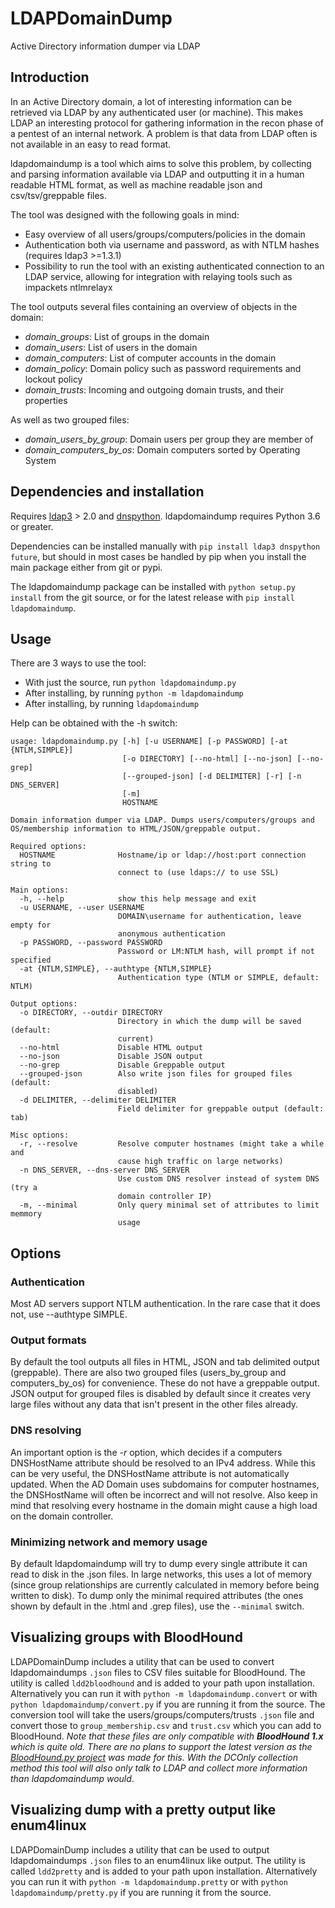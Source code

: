 # LDAPDomainDump
Active Directory information dumper via LDAP

## Introduction
In an Active Directory domain, a lot of interesting information can be retrieved via LDAP by any authenticated user (or machine).
This makes LDAP an interesting protocol for gathering information in the recon phase of a pentest of an internal network.
A problem is that data from LDAP often is not available in an easy to read format.

ldapdomaindump is a tool which aims to solve this problem, by collecting and parsing information available via LDAP and outputting it in a human readable HTML format, as well as machine readable json and csv/tsv/greppable files.

The tool was designed with the following goals in mind:
- Easy overview of all users/groups/computers/policies in the domain
- Authentication both via username and password, as with NTLM hashes (requires ldap3 >=1.3.1)
- Possibility to run the tool with an existing authenticated connection to an LDAP service, allowing for integration with relaying tools such as impackets ntlmrelayx

The tool outputs several files containing an overview of objects in the domain:
- *domain_groups*: List of groups in the domain
- *domain_users*: List of users in the domain
- *domain_computers*: List of computer accounts in the domain
- *domain_policy*: Domain policy such as password requirements and lockout policy
- *domain_trusts*: Incoming and outgoing domain trusts, and their properties

As well as two grouped files:
- *domain_users_by_group*: Domain users per group they are member of
- *domain_computers_by_os*: Domain computers sorted by Operating System

## Dependencies and installation
Requires [ldap3](https://github.com/cannatag/ldap3) > 2.0 and [dnspython](https://github.com/rthalley/dnspython). ldapdomaindump requires Python 3.6 or greater.

Dependencies can be installed manually with `pip install ldap3 dnspython future`, but should in most cases be handled by pip when you install the main package either from git or pypi.

The ldapdomaindump package can be installed with `python setup.py install` from the git source, or for the latest release with `pip install ldapdomaindump`.

## Usage
There are 3 ways to use the tool:
- With just the source, run `python ldapdomaindump.py`
- After installing, by running `python -m ldapdomaindump`
- After installing, by running `ldapdomaindump`

Help can be obtained with the -h switch:
```
usage: ldapdomaindump.py [-h] [-u USERNAME] [-p PASSWORD] [-at {NTLM,SIMPLE}]
                         [-o DIRECTORY] [--no-html] [--no-json] [--no-grep]
                         [--grouped-json] [-d DELIMITER] [-r] [-n DNS_SERVER]
                         [-m]
                         HOSTNAME

Domain information dumper via LDAP. Dumps users/computers/groups and
OS/membership information to HTML/JSON/greppable output.

Required options:
  HOSTNAME              Hostname/ip or ldap://host:port connection string to
                        connect to (use ldaps:// to use SSL)

Main options:
  -h, --help            show this help message and exit
  -u USERNAME, --user USERNAME
                        DOMAIN\username for authentication, leave empty for
                        anonymous authentication
  -p PASSWORD, --password PASSWORD
                        Password or LM:NTLM hash, will prompt if not specified
  -at {NTLM,SIMPLE}, --authtype {NTLM,SIMPLE}
                        Authentication type (NTLM or SIMPLE, default: NTLM)

Output options:
  -o DIRECTORY, --outdir DIRECTORY
                        Directory in which the dump will be saved (default:
                        current)
  --no-html             Disable HTML output
  --no-json             Disable JSON output
  --no-grep             Disable Greppable output
  --grouped-json        Also write json files for grouped files (default:
                        disabled)
  -d DELIMITER, --delimiter DELIMITER
                        Field delimiter for greppable output (default: tab)

Misc options:
  -r, --resolve         Resolve computer hostnames (might take a while and
                        cause high traffic on large networks)
  -n DNS_SERVER, --dns-server DNS_SERVER
                        Use custom DNS resolver instead of system DNS (try a
                        domain controller IP)
  -m, --minimal         Only query minimal set of attributes to limit memmory
                        usage
```

## Options
### Authentication
Most AD servers support NTLM authentication. In the rare case that it does not, use --authtype SIMPLE.

### Output formats
By default the tool outputs all files in HTML, JSON and tab delimited output (greppable). There are also two grouped files (users_by_group and computers_by_os) for convenience. These do not have a greppable output. JSON output for grouped files is disabled by default since it creates very large files without any data that isn't present in the other files already.

### DNS resolving
An important option is the *-r* option, which decides if a computers DNSHostName attribute should be resolved to an IPv4 address. 
While this can be very useful, the DNSHostName attribute is not automatically updated. When the AD Domain uses subdomains for computer hostnames, the DNSHostName will often be incorrect and will not resolve. Also keep in mind that resolving every hostname in the domain might cause a high load on the domain controller.

### Minimizing network and memory usage
By default ldapdomaindump will try to dump every single attribute it can read to disk in the .json files. In large networks, this uses a lot of memory (since group relationships are currently calculated in memory before being written to disk). To dump only the minimal required attributes (the ones shown by default in the .html and .grep files), use the `--minimal` switch.

## Visualizing groups with BloodHound
LDAPDomainDump includes a utility that can be used to convert ldapdomaindumps `.json` files to CSV files suitable for BloodHound. The utility is called `ldd2bloodhound` and is added to your path upon installation. Alternatively you can run it with `python -m ldapdomaindump.convert` or with `python ldapdomaindump/convert.py` if you are running it from the source.
The conversion tool will take the users/groups/computers/trusts `.json` file and convert those to `group_membership.csv` and `trust.csv` which you can add to BloodHound. *Note that these files are only compatible with **BloodHound 1.x** which is quite old. There are no plans to support the latest version as the [BloodHound.py project](https://github.com/fox-it/BloodHound.py) was made for this. With the DCOnly collection method this tool will also only talk to LDAP and collect more information than ldapdomaindump would*.

## Visualizing dump with a pretty output like enum4linux
LDAPDomainDump includes a utility that can be used to output ldapdomaindumps `.json` files to an enum4linux like output. The utility is called `ldd2pretty` and is added to your path upon installation. Alternatively you can run it with `python -m ldapdomaindump.pretty` or with `python ldapdomaindump/pretty.py` if you are running it from the source.
